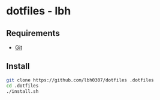 # dotfiles - lbh

## Requirements

- [Git](http://git-scm.com)

## Install

```sh
git clone https://github.com/lbh0307/dotfiles .dotfiles
cd .dotfiles
./install.sh
```
